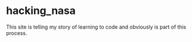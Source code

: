 # hacking_nasa

This site is telling my story of learning to code and obviously is part of this process.
